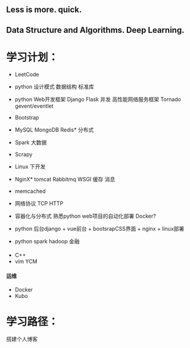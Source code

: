 
## Less is more.    quick.
## Data Structure and Algorithms.     Deep Learning.


# 学习计划：

- LeetCode
- python 设计模式 数据结构 标准库
- python Web开发框架                Django Flask    并发    高性能网络服务框架 Tornado gevent/eventlet
- Bootstrap
- MySQL MongoDB Redis*             分布式
- Spark 大数据
- Scrapy
- Linux 下开发
- NginX* tomcat Rabbitmq WSGI   缓存 消息
- memcached
- 网络协议 TCP HTTP 
- 容器化与分布式 熟悉python web项目的自动化部署    Docker?
- python  后台django + vue前台 +  bootsrapCSS界面 + nginx  +  linux部署



- python spark hadoop 金融

#### 
- C++
- vim YCM

#### 运维
- Docker
- Kubo



# 学习路径：

搭建个人博客
